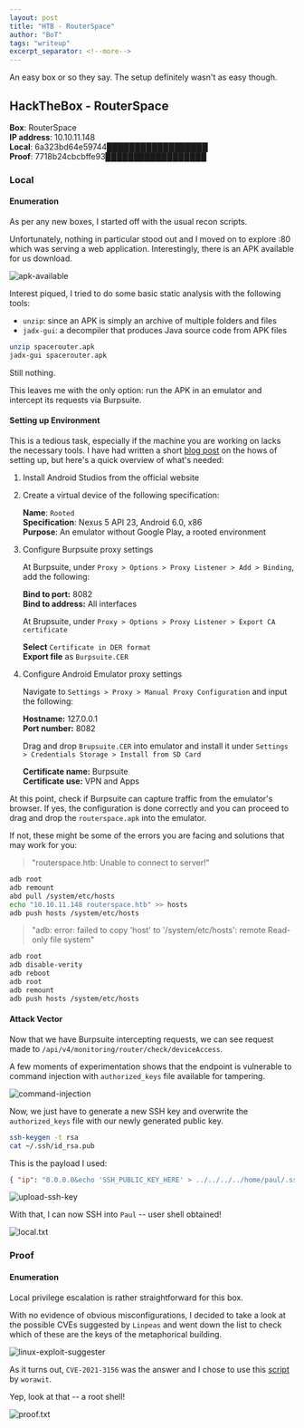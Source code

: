 ```yaml
---
layout: post
title: "HTB - RouterSpace"
author: "BoT"
tags: "writeup"
excerpt_separator: <!--more-->
---
```


An easy box or so they say. The setup definitely wasn't as easy though.

<!--more-->

## HackTheBox - RouterSpace

**Box**: RouterSpace\
**IP address**: 10.10.11.148 \
**Local**: 6a323bd64e59744██████████████████ \
**Proof**: 7718b24cbcbffe93██████████████████

### Local

#### Enumeration

As per any new boxes, I started off with the usual recon scripts.

Unfortunately, nothing in particular stood out and I moved on to explore :80 which was serving a web application. Interestingly, there is an APK available for us download.

![apk-available](../assets/202207_htb_routerspace/0_html_source_view.png)

Interest piqued, I tried to do some basic static analysis with the following tools:

- `unzip`: since an APK is simply an archive of multiple folders and files
- `jadx-gui`: a decompiler that produces Java source code from APK files

```bash
unzip spacerouter.apk
jadx-gui spacerouter.apk
```

Still nothing.

This leaves me with the only option: run the APK in an emulator and intercept its requests via Burpsuite.

#### Setting up Environment

This is a tedious task, especially if the machine you are working on lacks the necessary tools. I have had written a short [blog post](../2021-12-06/burpsuite-for-android) on the hows of setting up, but here's a quick overview of what's needed:

1. Install Android Studios from the official website

2. Create a virtual device of the following specification:

   **Name**: `Rooted`\
   **Specification**: Nexus 5 API 23, Android 6.0, x86\
   **Purpose**: An emulator without Google Play, a rooted environment

3. Configure Burpsuite proxy settings

   At Burpsuite, under `Proxy > Options > Proxy Listener > Add > Binding`, add the following:

   **Bind to port:** 8082\
   **Bind to address:** All interfaces

   At Brupsuite, under `Proxy > Options > Proxy Listener > Export CA certificate`

   **Select** `Certificate in DER format`\
   **Export file** as `Burpsuite.CER`

4. Configure Android Emulator proxy settings

   Navigate to `Settings > Proxy > Manual Proxy Configuration` and input the following:

   **Hostname:** 127.0.0.1\
   **Port number:** 8082

   Drag and drop `Brupsuite.CER` into emulator and install it under `Settings > Credentials Storage > Install from SD Card`

   **Certificate name:** Burpsuite\
   **Certificate use:** VPN and Apps

At this point, check if Burpsuite can capture traffic from the emulator's browser. If yes, the configuration is done correctly and you can proceed to drag and drop the `routerspace.apk` into the emulator.

If not, these might be some of the errors you are facing and solutions that may work for you:

> "routerspace.htb: Unable to connect to server!"

```bash
adb root
adb remount
abd pull /system/etc/hosts
echo "10.10.11.148 routerspace.htb" >> hosts
adb push hosts /system/etc/hosts
```

> "adb: error: failed to copy 'host' to '/system/etc/hosts': remote Read-only file system"

```bash
adb root
adb disable-verity
adb reboot
adb root
adb remount
adb push hosts /system/etc/hosts
```

#### Attack Vector

Now that we have Burpsuite intercepting requests, we can see request made to `/api/v4/monitoring/router/check/deviceAccess`.

A few moments of experimentation shows that the endpoint is vulnerable to command injection with `authorized_keys` file available for tampering.

![command-injection](../assets/202207_htb_routerspace/2_command_injection.png)

Now, we just have to generate a new SSH key and overwrite the `authorized_keys` file with our newly generated public key.

```bash
ssh-keygen -t rsa
cat ~/.ssh/id_rsa.pub
```

This is the payload I used:

```json
{ "ip": "0.0.0.0&echo 'SSH_PUBLIC_KEY_HERE' > ../../../../home/paul/.ssh/authorized_keys" }
```

![upload-ssh-key](../assets/202207_htb_routerspace/3_append_ssh_key.png)

With that, I can now SSH into `Paul` -- user shell obtained!

![local.txt](../assets/202207_htb_routerspace/4_local.png)

### Proof

#### Enumeration

Local privilege escalation is rather straightforward for this box.

With no evidence of obvious misconfigurations, I decided to take a look at the possible CVEs suggested by `Linpeas` and went down the list to check which of these are the keys of the metaphorical building.

![linux-exploit-suggester](../assets/202207_htb_routerspace/5_linux_exploit_suggester.png)

As it turns out, `CVE-2021-3156` was the answer and I chose to use this [script](https://raw.githubusercontent.com/worawit/CVE-2021-3156/main/exploit_nss.py) by `worawit`.

Yep, look at that -- a root shell!

![proof.txt](../assets/202207_htb_routerspace/6_proof.png)
